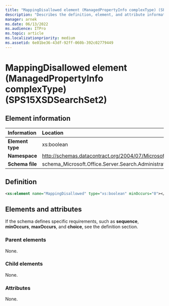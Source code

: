 ```yaml
---
title: "MappingDisallowed element (ManagedPropertyInfo complexType) (SPS15XSDSearchSet2)"
description: "Describes the definition, element, and attribute information for the MappingDisallowed element (ManagedPropertyInfo complexType) (SPS15XSDSearchSet2)."
manager: arnek
ms.date: 06/13/2022
ms.audience: ITPro
ms.topic: article
ms.localizationpriority: medium
ms.assetid: 6e01be36-43df-92ff-060b-392c02779449
---
```


# MappingDisallowed element (ManagedPropertyInfo complexType) (SPS15XSDSearchSet2)



## Element information

|Information|Location|
|:-----|:-----|
|**Element type**|xs:boolean|
|**Namespace**|http://schemas.datacontract.org/2004/07/Microsoft.Office.Server.Search.Administration|
|**Schema file**|schema_Microsoft.Office.Server.Search.Administration.xsd|

## Definition

```XML
<xs:element name="MappingDisallowed" type="xs:boolean" minOccurs="0"></xs:element>

```

## Elements and attributes

If the schema defines specific requirements, such as **sequence**, **minOccurs**, **maxOccurs**, and **choice**, see the definition section.

### Parent elements

None.

### Child elements

None.

### Attributes

None.
